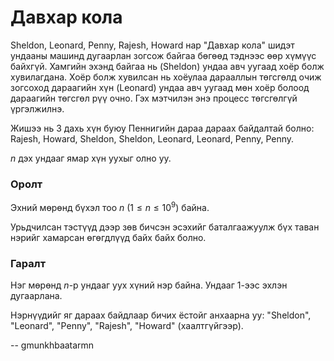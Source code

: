 Давхар кола
===========
Sheldon, Leonard, Penny, Rajesh, Howard нар "Давхар кола" шидэт ундааны машинд
дугаарлан зогсож байгаа бөгөөд тэднээс өөр хүмүүс байхгүй. Хамгийн эхэнд байгаа
нь (Sheldon) ундаа авч уугаад хоёр болж хувилагдана. Хоёр болж хувилсан нь
хоёулаа дарааллын төгсгөлд очиж зогсоход дараагийн хүн (Leonard) ундаа авч
уугаад мөн хоёр болоод дараагийн төгсгөл рүү очно. Гэх мэтчилэн энэ процесс
төгсгөлгүй үргэлжилнэ.

Жишээ нь $3$ дахь хүн буюу Пеннигийн дараа дараах байдалтай болно: Rajesh,
Howard, Sheldon, Sheldon, Leonard, Leonard, Penny, Penny.

$n$ дэх ундааг ямар хүн уухыг олно уу.


### Оролт
Эхний мөрөнд бүхэл тоо $n$ ($1 ≤ n ≤ 10^9$) байна.

Урьдчилсан тэстүүд дээр зөв бичсэн эсэхийг баталгаажуулж бүх таван нэрийг
хамарсан өгөгдлүүд байх байх болно.


### Гаралт
Нэг мөрөнд $n$-р ундааг уух хүний нэр байна. Ундааг $1$-ээс эхлэн дугаарлана.

Нэрнүүдийг яг дараах байдлаар бичих ёстойг анхаарна уу: "Sheldon", "Leonard",
"Penny", "Rajesh", "Howard" (хаалтгүйгээр).

-- gmunkhbaatarmn

